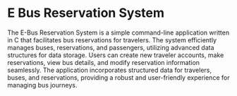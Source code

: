 
# E Bus Reservation System 

The E-Bus Reservation System is a simple command-line application written in C that facilitates bus reservations for travelers. The system efficiently manages buses, reservations, and passengers, utilizing advanced data structures for data storage. Users can create new traveler accounts, make reservations, view bus details, and modify reservation information seamlessly. The application incorporates structured data for travelers, buses, and reservations, providing a robust and user-friendly experience for managing bus journeys.

